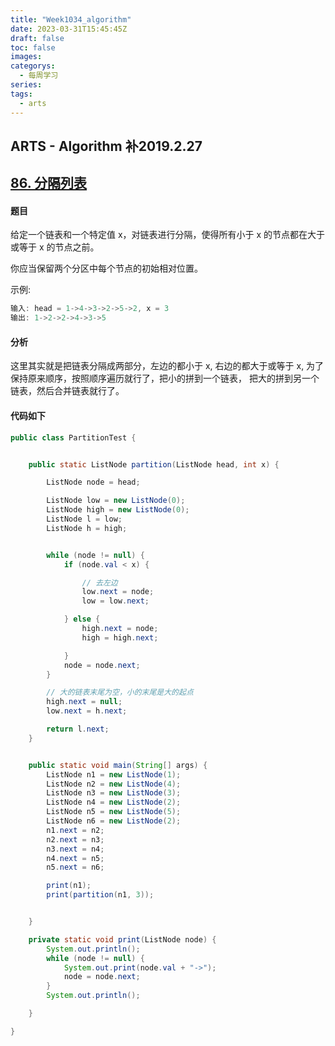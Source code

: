 ```yaml
---
title: "Week1034_algorithm"
date: 2023-03-31T15:45:45Z
draft: false 
toc: false
images:
categorys:
  - 每周学习
series:
tags:
  - arts 
---
```


## ARTS  - Algorithm 补2019.2.27

## [86. 分隔列表](https://leetcode-cn.com/problems/partition-list/)

#### 题目

给定一个链表和一个特定值 x，对链表进行分隔，使得所有小于 x 的节点都在大于或等于 x 的节点之前。

你应当保留两个分区中每个节点的初始相对位置。

示例:

```java
输入: head = 1->4->3->2->5->2, x = 3
输出: 1->2->2->4->3->5
```



#### 分析

这里其实就是把链表分隔成两部分，左边的都小于 x, 右边的都大于或等于 x, 为了保持原来顺序，按照顺序遍历就行了，把小的拼到一个链表， 把大的拼到另一个链表，然后合并链表就行了。



#### 代码如下

```java
public class PartitionTest {


    public static ListNode partition(ListNode head, int x) {

        ListNode node = head;

        ListNode low = new ListNode(0);
        ListNode high = new ListNode(0);
        ListNode l = low;
        ListNode h = high;


        while (node != null) {
            if (node.val < x) {

                // 去左边
                low.next = node;
                low = low.next;

            } else {
                high.next = node;
                high = high.next;

            }
            node = node.next;
        }

      	// 大的链表末尾为空，小的末尾是大的起点
        high.next = null;
        low.next = h.next;

        return l.next;
    }


    public static void main(String[] args) {
        ListNode n1 = new ListNode(1);
        ListNode n2 = new ListNode(4);
        ListNode n3 = new ListNode(3);
        ListNode n4 = new ListNode(2);
        ListNode n5 = new ListNode(5);
        ListNode n6 = new ListNode(2);
        n1.next = n2;
        n2.next = n3;
        n3.next = n4;
        n4.next = n5;
        n5.next = n6;

        print(n1);
        print(partition(n1, 3));


    }

    private static void print(ListNode node) {
        System.out.println();
        while (node != null) {
            System.out.print(node.val + "->");
            node = node.next;
        }
        System.out.println();

    }

}
```



